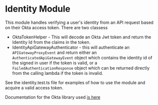 # Identity Module
This module handles verifying a user's identity from an API request based on their Okta access token. 
There are two classess 
- OktaTokenHelper - This will decode an Okta Jwt token and return the Identity Id from the claims in the token.
- IdentityApiGatewayAuthenticator - this will authenticate an `APIGatewayProxyEvent` and return either an `AuthenticatedApiGatewayEvent` object which contains the identity id of the signed in user if the token is valid, or a `FailedAuthenticationResponse` object which can be returned directly from the calling lambda if the token is invalid.

See the identity.test.ts file for examples of how to use the module and acquire a valid access token.

Documentation for the Okta library used [is here](https://github.com/okta/okta-jwt-verifier-js)